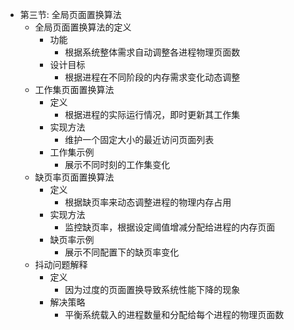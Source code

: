 - 第三节: 全局页面置换算法
  - 全局页面置换算法的定义
    - 功能
      - 根据系统整体需求自动调整各进程物理页面数
    - 设计目标
      - 根据进程在不同阶段的内存需求变化动态调整
  - 工作集页面置换算法
    - 定义
      - 根据进程的实际运行情况，即时更新其工作集
    - 实现方法
      - 维护一个固定大小的最近访问页面列表
    - 工作集示例
      - 展示不同时刻的工作集变化
  - 缺页率页面置换算法
    - 定义
      - 根据缺页率来动态调整进程的物理内存占用
    - 实现方法
      - 监控缺页率，根据设定阈值增减分配给进程的内存页面
    - 缺页率示例
      - 展示不同配置下的缺页率变化
  - 抖动问题解释
    - 定义
      - 因为过度的页面置换导致系统性能下降的现象
    - 解决策略
      - 平衡系统载入的进程数量和分配给每个进程的物理页面数
